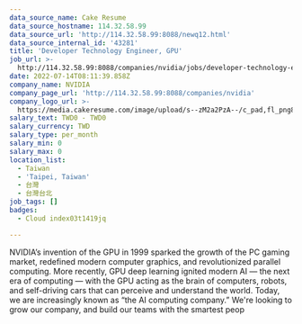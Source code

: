 ```yaml
---
data_source_name: Cake Resume
data_source_hostname: 114.32.58.99
data_source_url: 'http://114.32.58.99:8088/newq12.html'
data_source_internal_id: '43281'
title: 'Developer Technology Engineer, GPU'
job_url: >-
  http://114.32.58.99:8088/companies/nvidia/jobs/developer-technology-engineer-gpu
date: 2022-07-14T08:11:39.858Z
company_name: NVIDIA
company_page_url: 'http://114.32.58.99:8088/companies/nvidia'
company_logo_url: >-
  https://media.cakeresume.com/image/upload/s--zM2a2PzA--/c_pad,fl_png8,h_200,w_200/v1559036728/piuqflnr1jqp2o9kkouj.png
salary_text: TWD0 - TWD0
salary_currency: TWD
salary_type: per_month
salary_min: 0
salary_max: 0
location_list:
  - Taiwan
  - 'Taipei, Taiwan'
  - 台灣
  - 台灣台北
job_tags: []
badges:
  - Cloud index03t1419jq

---
```


NVIDIA’s invention of the GPU in 1999 sparked the growth of the PC gaming market, redefined modern computer graphics, and revolutionized parallel computing. More recently, GPU deep learning ignited modern AI — the next era of computing — with the GPU acting as the brain of computers, robots, and self-driving cars that can perceive and understand the world. Today, we are increasingly known as “the AI computing company.” We're looking to grow our company, and build our teams with the smartest peop